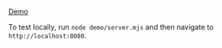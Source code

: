 [Demo](https://rnnoise.timtim.hk/demo)

To test locally, run `node demo/server.mjs` and then navigate to `http://localhost:8080`.